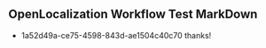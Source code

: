 ## OpenLocalization Workflow Test MarkDown
* 1a52d49a-ce75-4598-843d-ae1504c40c70 thanks!

<!--HONumber=Sep16_HO1-->


